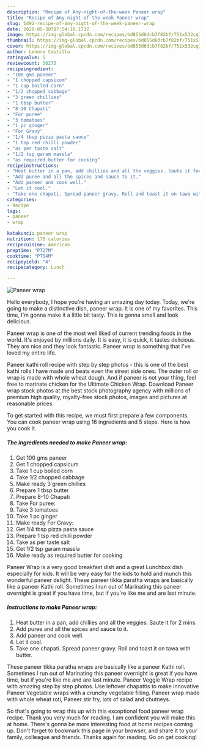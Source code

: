 ```yaml
---
description: "Recipe of Any-night-of-the-week Paneer wrap"
title: "Recipe of Any-night-of-the-week Paneer wrap"
slug: 1492-recipe-of-any-night-of-the-week-paneer-wrap
date: 2020-05-30T07:54:16.173Z
image: https://img-global.cpcdn.com/recipes/bd855d6dcb7f82bf/751x532cq70/paneer-wrap-recipe-main-photo.jpg
thumbnail: https://img-global.cpcdn.com/recipes/bd855d6dcb7f82bf/751x532cq70/paneer-wrap-recipe-main-photo.jpg
cover: https://img-global.cpcdn.com/recipes/bd855d6dcb7f82bf/751x532cq70/paneer-wrap-recipe-main-photo.jpg
author: Lenora Castillo
ratingvalue: 5
reviewcount: 36275
recipeingredient:
- "100 gms paneer"
- "1 chopped capsicum"
- "1 cup boiled corn"
- "1/2 chopped cabbage"
- "3 green chillies"
- "1 tbsp butter"
- "8-10 Chapati"
- "For puree"
- "3 tomatoes"
- "1 pc ginger"
- "For Gravy"
- "1/4 tbsp pizza pasta sauce"
- "1 tsp red chilli powder"
- "as per taste salt"
- "1/2 tsp garam massla"
- "as required butter for cooking"
recipeinstructions:
- "Heat butter in a pan, add chillies and all the veggies. Saute it for 2 mins."
- "Add puree and all the spices and sauce to it."
- "Add paneer and cook well."
- "Let it cool."
- "Take one chapati. Spread paneer gravy. Roll and toast it on tawa with butter."
categories:
- Recipe
tags:
- paneer
- wrap

katakunci: paneer wrap 
nutrition: 176 calories
recipecuisine: American
preptime: "PT27M"
cooktime: "PT54M"
recipeyield: "4"
recipecategory: Lunch

---
```



![Paneer wrap](https://img-global.cpcdn.com/recipes/bd855d6dcb7f82bf/751x532cq70/paneer-wrap-recipe-main-photo.jpg)

Hello everybody, I hope you're having an amazing day today. Today, we're going to make a distinctive dish, paneer wrap. It is one of my favorites. This time, I'm gonna make it a little bit tasty. This is gonna smell and look delicious.

Paneer wrap is one of the most well liked of current trending foods in the world. It's enjoyed by millions daily. It is easy, it is quick, it tastes delicious. They are nice and they look fantastic. Paneer wrap is something that I've loved my entire life.

Paneer kathi roll recipe with step by step photos - this is one of the best kathi rolls I have made and beats even the street side ones. The outer roll or wrap is made with whole wheat dough. And if paneer is not your thing, feel free to marinate chicken for the Ultimate Chicken Wrap. Download Paneer wrap stock photos at the best stock photography agency with millions of premium high quality, royalty-free stock photos, images and pictures at reasonable prices.


To get started with this recipe, we must first prepare a few components. You can cook paneer wrap using 16 ingredients and 5 steps. Here is how you cook it.

<!--inarticleads1-->

##### The ingredients needed to make Paneer wrap:

1. Get 100 gms paneer
1. Get 1 chopped capsicum
1. Take 1 cup boiled corn
1. Take 1/2 chopped cabbage
1. Make ready 3 green chillies
1. Prepare 1 tbsp butter
1. Prepare 8-10 Chapati
1. Take For puree:
1. Take 3 tomatoes
1. Take 1 pc ginger
1. Make ready For Gravy:
1. Get 1/4 tbsp pizza pasta sauce
1. Prepare 1 tsp red chilli powder
1. Take as per taste salt
1. Get 1/2 tsp garam massla
1. Make ready as required butter for cooking


Paneer Wrap is a very good breakfast dish and a great Lunchbox dish especially for kids. It will be very easy for the kids to hold and munch this wonderful paneer delight. These paneer tikka paratha wraps are basically like a paneer Kathi roll. Sometimes I run out of Marinating this paneer overnight is great if you have time, but if you&#39;re like me and are last minute. 

<!--inarticleads2-->

##### Instructions to make Paneer wrap:

1. Heat butter in a pan, add chillies and all the veggies. Saute it for 2 mins.
1. Add puree and all the spices and sauce to it.
1. Add paneer and cook well.
1. Let it cool.
1. Take one chapati. Spread paneer gravy. Roll and toast it on tawa with butter.


These paneer tikka paratha wraps are basically like a paneer Kathi roll. Sometimes I run out of Marinating this paneer overnight is great if you have time, but if you&#39;re like me and are last minute. Paneer Veggie Wrap recipe with amazing step by step photos. Use leftover chapattis to make innovative Paneer Vegetable wraps with a crunchy vegetable filling. Paneer wrap made with whole wheat roti, Paneer stir fry, lots of salad and chutneys. 

So that's going to wrap this up with this exceptional food paneer wrap recipe. Thank you very much for reading. I am confident you will make this at home. There's gonna be more interesting food at home recipes coming up. Don't forget to bookmark this page in your browser, and share it to your family, colleague and friends. Thanks again for reading. Go on get cooking!
